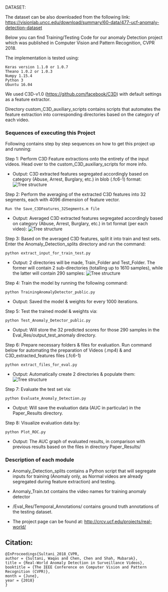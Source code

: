DATASET:

The dataset can be also downloaded from the following link:
https://visionlab.uncc.edu/download/summary/60-data/477-ucf-anomaly-detection-dataset


Below you can find Training/Testing Code for our anomaly Detection project which was published in Computer Vision and Pattern Recognition, CVPR 2018.

The implementation is tested using:
```
Keras version 1.1.0 or 1.0.7
Theano 1.0.2 or 1.0.3
Numpy 1.15.4
Python 3
Ubuntu 16.04
```

We used C3D-v1.0 (https://github.com/facebook/C3D) with default settings as a feature extractor.

Directory custom_C3D_auxiliary_scripts contains scripts that automates the feature extraction into corresponding directories 
based on the category of each video.

### Sequences of executing this Project

Following contains step by step sequences on how to get this project up and running:

Step 1: Perform C3D Feature extractions onto the entirety of the input videos.
Head over to the custom_C3D_auxiliary_scripts for more info.
* Output: C3D extracted features segregated accordingly based on category (Abuse, Arrest, Burglary, etc.) in blob (.fc6-1) format:
![Tree structure](http://i.imgur.com/02pBv2g.png)


Step 2: Perform the averaging of the extracted C3D features into 32 segments, each with 4096 dimension of feature vector.

```
Run the Save_C3DFeatures_32Segments.m file 
```
* Output: Averaged C3D extracted features segregated accordingly based on category (Abuse, Arrest, Burglary, etc.) in txt format (per each video):
![Tree structure](http://i.imgur.com/u7Ts2I2.png)


Step 3: Based on the averaged C3D features, split it into train and test sets. Enter the Anomaly_Detection_splits directory and run the command: 

```
python extract_input_for_train_test.py
```
* Output: 2 directories will be made, Train_Folder and Test_Folder. The former will contain 2 sub-directories (totalling up to 1610  samples), while the latter will contain 290 samples:
![Tree structure](http://i.imgur.com/oceeLpx.png)



Step 4: Train the model by running the following command:

```
python TrainingAnomalyDetector_public.py
```
* Output: Saved the model & weights for every 1000 iterations.



Step 5: Test the trained model & weights via:

```
python Test_Anomaly_Detector_public.py
```
* Output: Will store the 32 predicted scores for those 290 samples in the Eval_Res/output_test_anomaly directory. 


Step 6: Prepare necessary folders & files for evaluation. Run command below for automating the preparation of Videos (.mp4) & and C3D_extracted_features files (.fc6-1)

```
python extract_files_for_eval.py
```
* Output: Automatically create 2 directories & populate them:
![Tree structure](https://i.imgur.com/Uqjt4qL.png)


Step 7: Evaluate the test set via:

```
python Evaluate_Anomaly_Detection.py
```
* Output: Will save the evaluation data (AUC in particular) in the Paper_Results directory.


Step 8: Visualize evaluation data by:

```
python Plot_ROC.py
```
* Output: The AUC graph of evaluated results, in comparison with previous results based on the files in directory Paper_Results/


### Description of each module
* Anomaly_Detection_splits contains a Python script that will segregate inputs for training (Anomaly only, as Normal videos are already segregated during feature extraction)
and testing.

* Anomaly_Train.txt contains the video names for training anomaly detector

* /Eval_Res/Temporal_Annotations/ contains ground truth annotations of the testing dataset.

* The project page can be found at: http://crcv.ucf.edu/projects/real-world/



## Citation:
```
@InProceedings{Sultani_2018_CVPR,
author = {Sultani, Waqas and Chen, Chen and Shah, Mubarak},
title = {Real-World Anomaly Detection in Surveillance Videos},
booktitle = {The IEEE Conference on Computer Vision and Pattern Recognition (CVPR)},
month = {June},
year = {2018}
}
```